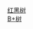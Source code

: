[红黑树](https://github.com/yangjinshomop/DataStructures/issues/1)  
[B+树](https://github.com/yangjinshomop/DataStructures/issues/2)
